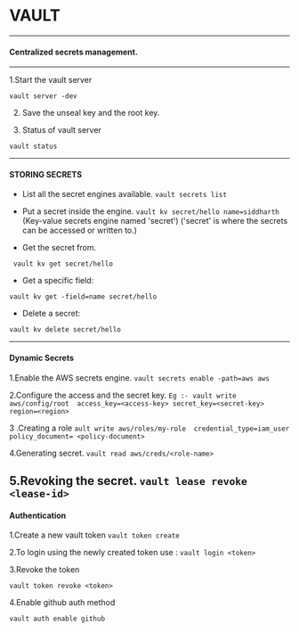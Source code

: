 

#						    VAULT

----
#### Centralized secrets management. 

-------------------------------
1.Start the vault server

`vault server -dev` 

2. Save the unseal key and the root key.


3. Status of vault server

`vault status`

----------------------------------

#### STORING SECRETS

* List all the secret engines available.
`vault secrets list`

*  Put a secret inside the engine.
`vault kv secret/hello name=siddharth `			
(Key-value secrets engine named 'secret')
('secret' is where the secrets can be accessed or written to.)

* Get the secret from.

` vault kv get secret/hello`

* Get a specific field:

`vault kv get -field=name secret/hello`

* Delete a secret:

`vault kv delete secret/hello`

-----------------------------------
#### Dynamic Secrets

1.Enable the AWS secrets engine.
`vault secrets enable -path=aws aws`

2.Configure the access and the secret key.
`Eg :-
vault write aws/config/root 
    access_key=<access-key>
    secret_key=<secret-key> 
    region=<region>`
    
3 .Creating a role 
`ault write aws/roles/my-role 
        credential_type=iam_user 
        policy_document= <policy-document>`
        
4.Generating secret.
`vault read aws/creds/<role-name>`

5.Revoking the secret.
`vault lease revoke <lease-id>`
-----
#### Authentication 

1.Create a new vault token
`vault token create`

2.To login using the newly created token use :
`vault login <token>`

3.Revoke the token 

`vault token revoke <token>`

4.Enable github auth method

`vault auth enable github`

        

    
    